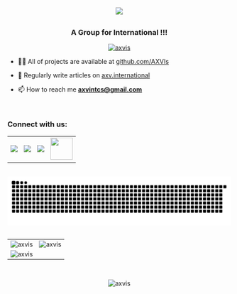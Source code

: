 <h1 align="center">
  <a href="https://git.io/typing-svg">
    <img src="https://readme-typing-svg.herokuapp.com/?lines=Hello+World+!+👋;+We+are+AXV+!;&center=true&size=30" />
  </a>
</h1>
<h3 align="center">A Group for International !!!</h3>
<p align="center">
  <a href="https://github.com/ryo-ma/github-profile-trophy"">
    <img src="https://github-profile-trophy.vercel.app/?username=axvis" alt="axvis" />
  </a> 
</p>

- 👨‍💻 All of projects are available at [github.com/AXVIs](github.com/AXVIs)

- 📝 Regularly write articles on [axv.international](axv.international)

- 📫 How to reach me **axvintcs@gmail.com**
<br>
<h3 align="left">Connect with us:</h3>
<table>
      <tr>
        <td>
          <a href="https://github.com/AXVIs">
            <img src="https://skillicons.dev/icons?i=github" />
          </a>
        </td>
        <td>
          <a href="https://www.instagram.com/axvint">
            <img src="https://skillicons.dev/icons?i=instagram" />
          </a>
        </td>
        <td>
          <a href="https://twitter.com/axvint">
            <img src="https://skillicons.dev/icons?i=twitter"  />
          </a>
        </td>
        <td>
          <a href="https://www.youtube.com/@AXVIs">
            <img src="https://www.vectorlogo.zone/logos/youtube/youtube-icon.svg" width="50px" height="50px" />
          </a>
        </td>
      </tr>
    </table>
<p align="left">
</p>
<br>
<img align='center' src='https://github.com/AXVIs/AXVIs/blob/output/github-contribution-grid-snake-dark.svg'>
<br>
<br>
<table>
  <tr>
    <td>  
      <img align="left" src="https://github-readme-streak-stats.herokuapp.com/?user=axvis&theme=tokyonight" alt="axvis" />
    </td>
    <td>
      <img src="https://github-readme-stats.vercel.app/api?username=axvis&show_icons=true&theme=tokyonight&locale=en" alt="axvis" />
    </td>
  </tr>
  <tr>
    <td align="center">
      <img src="https://github-readme-stats.vercel.app/api/top-langs?username=axvis&show_icons=true&theme=tokyonight&locale=en&layout=compact" alt="axvis" />
    </td>
  </tr>
</table>
<br>
<p align="center"><img src="https://komarev.com/ghpvc/?username=axvis&label=Visitors&color=ff0033&style=plastic" alt="axvis" /></p>
